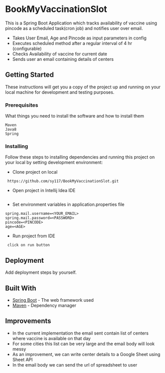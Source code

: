 # BookMyVaccinationSlot
This is a Spring Boot Application which tracks availability of vaccine using pincode as a scheduled task(cron job) and notifies user over email.
 - Takes User Email, Age and Pincode as input parameters in config
 - Executes scheduled method after a regular interval of 4 hr (configurable)
 - Checks Availability of vaccine for current date
 - Sends user an email containing details of centers

## Getting Started

These instructions will get you a copy of the project up and running on your local machine for development and testing purposes.

### Prerequisites

What things you need to install the software and how to install them

```
Maven
Java8
Spring
```

### Installing

Follow these steps to installing  dependencies and running this project on your local
by setting development environment:

- Clone project on local

```
 https://github.com/sy117/BookMyVaccinationSlot.git
```

- Open project in Intellij Idea IDE
```

```
- Set environment variables in application.properties file

```
spring.mail.username=<YOUR_EMAIL>
spring.mail.password=<PASSWORD>
pincode=<PINCODE>
age=<AGE>
```

- Run project from IDE

```
 click on run button
```

## Deployment

Add deployment steps by yourself.

## Built With

* [Spring Boot](https://spring.io/projects/spring-boot) - The web framework used
* [Maven](https://maven.apache.org/) - Dependency manager

## Improvements

* In the current implementation the email sent contain list of centers where vaccine is available on that day
* For some cities this list can be very large and the email body will look messy
* As an improvement, we can write center details to a Google Sheet using Sheet API
* In the email body we can send the url of spreadsheet to user
